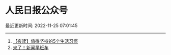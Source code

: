 # 人民日报公众号

最近更新时间: 2022-11-25 07:01:45

--- 
1. [【夜读】值得坚持的5个生活习惯](https://mp.weixin.qq.com/s/2Y9M0X8Ce3D43ktf1sTRJQ) 
2. [来了！新闻早班车](https://mp.weixin.qq.com/s/vOij-iUlpgOLkyaOPrkCQQ) 
